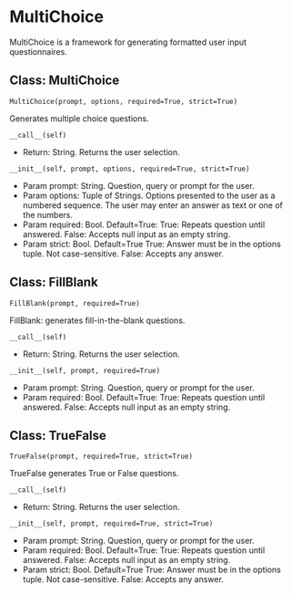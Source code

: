 # MultiChoice
MultiChoice is a framework for generating formatted user input questionnaires.


## Class: MultiChoice
`MultiChoice(prompt, options, required=True, strict=True)`

Generates multiple choice questions.

`__call__(self)`
- Return: String. Returns the user selection.

`__init__(self, prompt, options, required=True, strict=True)`
- Param prompt: String.
    Question, query or prompt for the user.
- Param options: Tuple of Strings.
    Options presented to the user as a numbered sequence.
    The user may enter an answer as text or one of the numbers.
- Param required: Bool. Default=True:
    True: Repeats question until answered.
    False: Accepts null input as an empty string.
- Param strict: Bool. Default=True
    True: Answer must be in the options tuple. Not case-sensitive.
    False: Accepts any answer.

 
## Class: FillBlank
`FillBlank(prompt, required=True)`

FillBlank: generates fill-in-the-blank questions.

`__call__(self)`
- Return: String. Returns the user selection.

`__init__(self, prompt, required=True)`
- Param prompt: String.
    Question, query or prompt for the user.
- Param required: Bool. Default=True:
    True: Repeats question until answered.
    False: Accepts null input as an empty string.


## Class: TrueFalse
`TrueFalse(prompt, required=True, strict=True)`

TrueFalse generates True or False questions.

`__call__(self)`
- Return: String. Returns the user selection.

`__init__(self, prompt, required=True, strict=True)`
- Param prompt: String.
    Question, query or prompt for the user.
- Param required: Bool. Default=True:
    True: Repeats question until answered.
    False: Accepts null input as an empty string.
- Param strict: Bool. Default=True
    True: Answer must be in the options tuple. Not case-sensitive.
    False: Accepts any answer.
